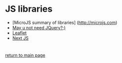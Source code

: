 # JS libraries
- [MicroJS summary of libraries] (http://microjs.com)
- [May u not need JQuery?;)](https://youmightnotneedjquery.com/)
- [Leaflet](https://leafletjs.com/SlavaUkraini/examples/quick-start/)
- [Next JS](https://nextjs.org/docs/getting-started)

#
[return to main page](../README.md)